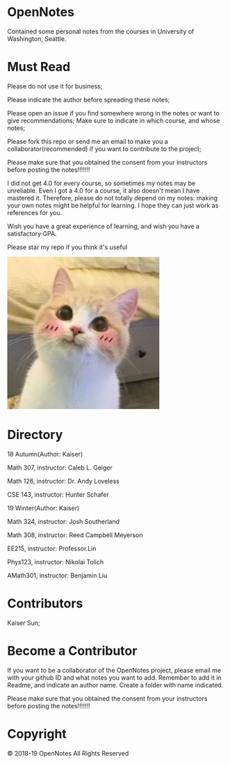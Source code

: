 # OpenNotes
Contained some personal notes from the courses in University of Washington, Seattle.

Must Read
=============
<p>
Please do not use it for business;
</p>
<p>
Please indicate the author before spreading these notes;
</p>
<p>
Please open an issue if you find somewhere wrong in the notes or want to give recommendations; Make sure to indicate in which course, and whose notes;
</p>
<p>
Please fork this repo or send me an email to make you a collaborator(recommended) if you want to contribute to the project;
</p>
<p>
  Please make sure that you obtained the consent from your instructors before posting the notes!!!!!!!
</p>
<p>
I did not get 4.0 for every course, so sometimes my notes may be unreliable. Even I got a 4.0 for a course, it also doesn't mean I have mastered it. Therefore, please do not totally depend on my notes: making your own notes might be helpful for learning. I hope they can just work as references for you.
</p>
<p>
Wish you have a great experience of learning, and wish you have a satisfactory GPA.
</p>
<p>
Please star my repo if you think it's useful
</p>
<p>
  <img src="https://github.com/KaiserKkaiser/Notes/blob/master/img/cat.jpg" width="350" title="QAQ">
</p>


Directory
=============
18 Autumn(Author: Kaiser)
<p>
Math 307, instructor: Caleb L. Geiger
</p>
<p>
Math 126, instructor: Dr. Andy Loveless
</p>
<p>
CSE 143, instructor: Hunter Schafer
</p>

19 Winter(Author: Kaiser)
<p>
Math 324, instructor: Josh Southerland
</p>
<p>
Math 308, instructor: Reed Campbell Meyerson
</p>
<p>
  EE215, instructor: Professor.Lin
</p>
<p>
  Phys123, instructor: Nikolai Tolich
</p>
<p>
  AMath301, instructor: Benjamin Liu
</p>  

Contributors
=============
Kaiser Sun;

Become a Contributor
=============
<p>
If you want to be a collaborator of the OpenNotes project, please email me with your github ID and what notes you want to add. Remember to add it in Readme, and indicate an author name. Create a folder with name indicated.
</p>
<p>
  Please make sure that you obtained the consent from your instructors before posting the notes!!!!!!!
</p>

Copyright
=============
© 2018-19 OpenNotes All Rights Reserved
